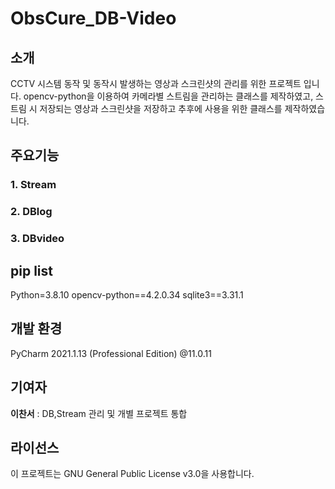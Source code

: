 # ObsCure_DB-Video
## 소개
 CCTV 시스템 동작 및 동작시 발생하는 영상과 스크린샷의 관리를 위한 프로젝트 입니다.
 opencv-python을 이용하여 카메라별 스트림을 관리하는 클래스를 제작하였고,
 스트림 시 저장되는 영상과 스크린샷을 저장하고 추후에 사용을 위한 클래스를 제작하였습니다.
## 주요기능
### 1. Stream
### 2. DBlog
### 3. DBvideo
## pip list
Python=3.8.10
opencv-python==4.2.0.34
sqlite3==3.31.1
## 개발 환경
PyCharm 2021.1.13 (Professional Edition) @11.0.11
## 기여자
**이찬서** : DB,Stream 관리 및 개별 프로젝트 통합
## 라이선스
이 프로젝트는 GNU General Public License v3.0을 사용합니다.
